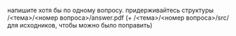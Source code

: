 ﻿напишите хотя бы по одному вопросу.
придерживайтесь структуры /<тема>/<номер вопроса>/answer.pdf (+ /<тема>/<номер вопроса>/src/ для исходников, чтобы можно было поправить)